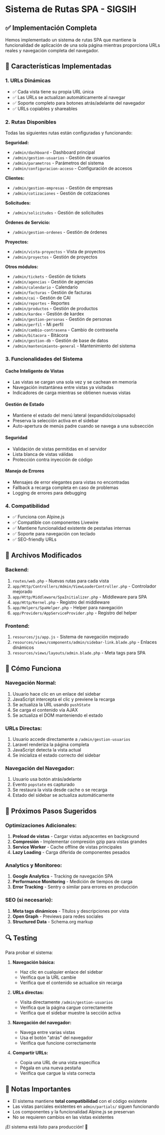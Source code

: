 # Sistema de Rutas SPA - SIGSIH

## ✅ Implementación Completa

Hemos implementado un sistema de rutas SPA que mantiene la funcionalidad de aplicación de una sola página mientras proporciona URLs reales y navegación completa del navegador.

## 🚀 Características Implementadas

### 1. **URLs Dinámicas**

-   ✅ Cada vista tiene su propia URL única
-   ✅ Las URLs se actualizan automáticamente al navegar
-   ✅ Soporte completo para botones atrás/adelante del navegador
-   ✅ URLs copiables y shareables

### 2. **Rutas Disponibles**

Todas las siguientes rutas están configuradas y funcionando:

**Seguridad:**

-   `/admin/dashboard` - Dashboard principal
-   `/admin/gestion-usuarios` - Gestión de usuarios
-   `/admin/parametros` - Parámetros del sistema
-   `/admin/configuracion-acceso` - Configuración de accesos

**Clientes:**

-   `/admin/gestion-empresas` - Gestión de empresas
-   `/admin/cotizaciones` - Gestión de cotizaciones

**Solicitudes:**

-   `/admin/solicitudes` - Gestión de solicitudes

**Órdenes de Servicio:**

-   `/admin/gestion-ordenes` - Gestión de órdenes

**Proyectos:**

-   `/admin/vista-proyectos` - Vista de proyectos
-   `/admin/proyectos` - Gestión de proyectos

**Otros módulos:**

-   `/admin/tickets` - Gestión de tickets
-   `/admin/agencias` - Gestión de agencias
-   `/admin/calendario` - Calendario
-   `/admin/facturas` - Gestión de facturas
-   `/admin/cai` - Gestión de CAI
-   `/admin/reportes` - Reportes
-   `/admin/productos` - Gestión de productos
-   `/admin/kardex` - Gestión de kardex
-   `/admin/gestion-personas` - Gestión de personas
-   `/admin/perfil` - Mi perfil
-   `/admin/cambio-contrasena` - Cambio de contraseña
-   `/admin/bitacora` - Bitácora
-   `/admin/gestion-db` - Gestión de base de datos
-   `/admin/mantenimiento-general` - Mantenimiento del sistema

### 3. **Funcionalidades del Sistema**

#### Cache Inteligente de Vistas

-   Las vistas se cargan una sola vez y se cachean en memoria
-   Navegación instantánea entre vistas ya visitadas
-   Indicadores de carga mientras se obtienen nuevas vistas

#### Gestión de Estado

-   Mantiene el estado del menú lateral (expandido/colapsado)
-   Preserva la selección activa en el sidebar
-   Auto-apertura de menús padre cuando se navega a una subsección

#### Seguridad

-   Validación de vistas permitidas en el servidor
-   Lista blanca de vistas válidas
-   Protección contra inyección de código

#### Manejo de Errores

-   Mensajes de error elegantes para vistas no encontradas
-   Fallback a recarga completa en caso de problemas
-   Logging de errores para debugging

### 4. **Compatibilidad**

-   ✅ Funciona con Alpine.js
-   ✅ Compatible con componentes Livewire
-   ✅ Mantiene funcionalidad existente de pestañas internas
-   ✅ Soporte para navegación con teclado
-   ✅ SEO-friendly URLs

## 🔧 Archivos Modificados

### Backend:

1. `routes/web.php` - Nuevas rutas para cada vista
2. `app/Http/Controllers/Admin/ViewLoaderController.php` - Controlador mejorado
3. `app/Http/Middleware/SpaInitializer.php` - Middleware para SPA
4. `app/Http/Kernel.php` - Registro del middleware
5. `app/Helpers/SpaHelper.php` - Helper para navegación
6. `app/Providers/AppServiceProvider.php` - Registro del helper

### Frontend:

1. `resources/js/app.js` - Sistema de navegación mejorado
2. `resources/views/components/admin/sidebar-link.blade.php` - Enlaces dinámicos
3. `resources/views/layouts/admin.blade.php` - Meta tags para SPA

## 🎯 Cómo Funciona

### Navegación Normal:

1. Usuario hace clic en un enlace del sidebar
2. JavaScript intercepta el clic y previene la recarga
3. Se actualiza la URL usando `pushState`
4. Se carga el contenido vía AJAX
5. Se actualiza el DOM manteniendo el estado

### URLs Directas:

1. Usuario accede directamente a `/admin/gestion-usuarios`
2. Laravel renderiza la página completa
3. JavaScript detecta la vista actual
4. Se inicializa el estado correcto del sidebar

### Navegación del Navegador:

1. Usuario usa botón atrás/adelante
2. Evento `popstate` es capturado
3. Se restaura la vista desde cache o se recarga
4. Estado del sidebar se actualiza automáticamente

## 🚀 Próximos Pasos Sugeridos

### Optimizaciones Adicionales:

1. **Preload de vistas** - Cargar vistas adyacentes en background
2. **Compresión** - Implementar compresión gzip para vistas grandes
3. **Service Worker** - Cache offline de vistas principales
4. **Lazy Loading** - Carga diferida de componentes pesados

### Analytics y Monitoreo:

1. **Google Analytics** - Tracking de navegación SPA
2. **Performance Monitoring** - Medición de tiempos de carga
3. **Error Tracking** - Sentry o similar para errores en producción

### SEO (si necesario):

1. **Meta tags dinámicos** - Títulos y descripciones por vista
2. **Open Graph** - Previews para redes sociales
3. **Structured Data** - Schema.org markup

## 🔍 Testing

Para probar el sistema:

1. **Navegación básica:**

    - Haz clic en cualquier enlace del sidebar
    - Verifica que la URL cambie
    - Verifica que el contenido se actualice sin recarga

2. **URLs directas:**

    - Visita directamente `/admin/gestion-usuarios`
    - Verifica que la página cargue correctamente
    - Verifica que el sidebar muestre la sección activa

3. **Navegación del navegador:**

    - Navega entre varias vistas
    - Usa el botón "atrás" del navegador
    - Verifica que funcione correctamente

4. **Compartir URLs:**
    - Copia una URL de una vista específica
    - Pégala en una nueva pestaña
    - Verifica que cargue la vista correcta

## 📝 Notas Importantes

-   El sistema mantiene **total compatibilidad** con el código existente
-   Las vistas parciales existentes en `admin/partials/` siguen funcionando
-   Los componentes y la funcionalidad Alpine.js se preservan
-   No se requieren cambios en las vistas existentes

¡El sistema está listo para producción! 🎉
